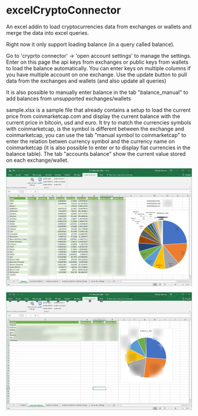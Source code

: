# excelCryptoConnector
An excel addin to load cryptocurrencies data from exchanges or wallets and merge the data into excel queries. 

Right now it only support loading balance (in a query called balance). 

Go to 'cryprto connector' -> 'open account settings' to manage the settings. Enter on this page the api keys from exchanges or public keys from wallets to load the balance automatically. You can enter keys on multiple columns if you have multiple account on one exchange. Use the update button to pull data from the exchanges and wallets (and also update all queries)

It is also possible to manually enter balance in the tab "balance\_manual" to add balances from unsupported exchanges/wallets

sample.xlsx is a sample file that already contains a setup to load the current price from coinmarketcap.com and display the current balance with the current price in bitcoin, usd and euro. It try to match the currencies symbols with coinmarketcap, is the symbol is different between the exchange and coinmarketcap, you can use the tab "manual symbol to coinmarketcap" to enter the relation betwen currency symbol and the currency name on coinmarketcap (it is also possible to enter <USD> or <EUR> to display fiat currencies in the balance table). The tab "accounts balance" show the current value stored on each exchange/wallet.

![screenshot](https://raw.githubusercontent.com/festi/excelCryptoConnector/master/screenshots/balance.png)

![screenshot](https://raw.githubusercontent.com/festi/excelCryptoConnector/master/screenshots/account%20balances.png)
